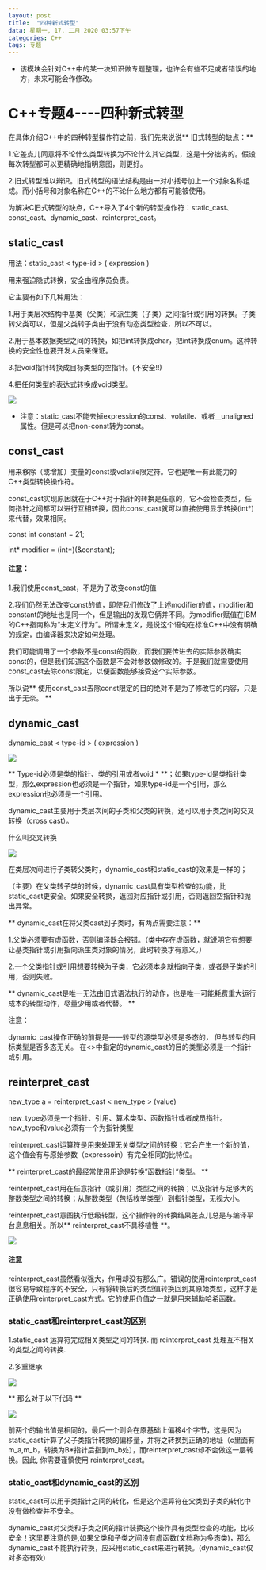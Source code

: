 ```yaml
---
layout: post
title:  "四种新式转型"
data: 星期一, 17. 二月 2020 03:57下午 
categories: C++
tags: 专题
---
```

* 该模块会针对C++中的某一块知识做专题整理，也许会有些不足或者错误的地方，未来可能会作修改。

# C++专题4----四种新式转型

在具体介绍C++中的四种转型操作符之前，我们先来说说** 旧式转型的缺点：**

1.它差点儿同意将不论什么类型转换为不论什么其它类型，这是十分拙劣的。假设每次转型都可以更精确地指明意图，则更好。

2.旧式转型难以辨识。旧式转型的语法结构是由一对小括号加上一个对象名称组成。而小括号和对象名称在C++的不论什么地方都有可能被使用。

为解决C旧式转型的缺点，C++导入了4个新的转型操作符：static_cast、const_cast、dynamic_cast、reinterpret_cast。


## static_cast
用法：static_cast < type-id > ( expression )

用来强迫隐式转换，安全由程序员负责。

它主要有如下几种用法：

1.用于类层次结构中基类（父类）和派生类（子类）之间指针或引用的转换。子类转父类可以，但是父类转子类由于没有动态类型检查，所以不可以。

2.用于基本数据类型之间的转换，如把int转换成char，把int转换成enum。这种转换的安全性也要开发人员来保证。

3.把void指针转换成目标类型的空指针。(不安全!!)

4.把任何类型的表达式转换成void类型。

![](https://github.com/LLLibra/LLLibra.github.io/raw/master/_posts/imgs/20200217-161751.png)

* 注意：static_cast不能去掉expression的const、volatile、或者__unaligned属性。但是可以把non-const转为const。


## const_cast
用来移除（或增加）变量的const或volatile限定符。它也是唯一有此能力的C++类型转换操作符。

const_cast实现原因就在于C++对于指针的转换是任意的，它不会检查类型，任何指针之间都可以进行互相转换，因此const_cast就可以直接使用显示转换(int*)来代替，效果相同。

const int constant = 21;

int* modifier = (int*)(&constant);

#### 注意：
1.我们使用const_cast，不是为了改变const的值

2.我们仍然无法改变const的值，即使我们修改了上述modifier的值，modifier和constant的地址也是同一个，但是输出的发现它俩并不同。为modifier赋值在IBM的C++指南称为“未定义行为”。所谓未定义，是说这个语句在标准C++中没有明确的规定，由编译器来决定如何处理。

我们可能调用了一个参数不是const的函数，而我们要传进去的实际参数确实const的，但是我们知道这个函数是不会对参数做修改的。于是我们就需要使用const_cast去除const限定，以便函数能够接受这个实际参数。

所以说** 使用const_cast去除const限定的目的绝对不是为了修改它的内容，只是出于无奈。 **

## dynamic_cast
dynamic_cast < type-id > ( expression )

![](https://github.com/LLLibra/LLLibra.github.io/raw/master/_posts/imgs/20200217-223959.png)

** Type-id必须是类的指针、类的引用或者void * **；如果type-id是类指针类型，那么expression也必须是一个指针，如果type-id是一个引用，那么expression也必须是一个引用。

dynamic_cast主要用于类层次间的子类和父类的转换，还可以用于类之间的交叉转换（cross cast）。
>
什么叫交叉转换
>
![](https://github.com/LLLibra/LLLibra.github.io/raw/master/_posts/imgs/20200217-172609.png)

在类层次间进行子类转父类时，dynamic_cast和static_cast的效果是一样的；

（主要）在父类转子类的时候，dynamic_cast具有类型检查的功能，比static_cast更安全。如果安全转换，返回对应指针或引用，否则返回空指针和抛出异常。

** dynamic_cast在将父类cast到子类时，有两点需要注意：**

1.父类必须要有虚函数，否则编译器会报错。（类中存在虚函数，就说明它有想要让基类指针或引用指向派生类对象的情况，此时转换才有意义。）

2.一个父类指针或引用想要转换为子类，它必须本身就指向子类，或者是子类的引用，否则失败。

** dynamic_cast是唯一无法由旧式语法执行的动作，也是唯一可能耗费重大运行成本的转型动作，尽量少用或者代替。 **

注意：

dynamic_cast操作正确的前提是——转型的源类型必须是多态的， 但与转型的目标类型是否多态无关。 在<>中指定的dynamic_cast的目的类型必须是一个指针或引用。


## reinterpret_cast
new_type a = reinterpret_cast < new_type >  (value)

new_type必须是一个指针、引用、算术类型、函数指针或者成员指针。new_type和value必须有一个为指针类型

reinterpret_cast运算符是用来处理无关类型之间的转换；它会产生一个新的值，这个值会有与原始参数（expressoin）有完全相同的比特位。

 ** reinterpret_cast的最经常使用用途是转换”函数指针“类型。 **

reinterpret_cast用在任意指针（或引用）类型之间的转换；以及指针与足够大的整数类型之间的转换；从整数类型（包括枚举类型）到指针类型，无视大小。

reinterpret_cast意图执行低级转型，这个操作符的转换结果差点儿总是与编译平台息息相关。所以** reinterpret_cast不具移植性 **。

![](https://github.com/LLLibra/LLLibra.github.io/raw/master/_posts/imgs/20200217-175910.png)

#### 注意
reinterpret_cast虽然看似强大，作用却没有那么广。错误的使用reinterpret_cast很容易导致程序的不安全，只有将转换后的类型值转换回到其原始类型，这样才是正确使用reinterpret_cast方式。它的使用价值之一就是用来辅助哈希函数。


### static_cast和reinterpret_cast的区别
1.static_cast 运算符完成相关类型之间的转换. 而 reinterpret_cast 处理互不相关的类型之间的转换.

2.多重继承

![](https://github.com/LLLibra/LLLibra.github.io/raw/master/_posts/imgs/20200217-164227.png)

** 那么对于以下代码 **

![](https://github.com/LLLibra/LLLibra.github.io/raw/master/_posts/imgs/20200217-164259.png)

前两个的输出值是相同的，最后一个则会在原基础上偏移4个字节，这是因为static_cast计算了父子类指针转换的偏移量，并将之转换到正确的地址（c里面有m_a,m_b，转换为B*指针后指到m_b处），而reinterpret_cast却不会做这一层转换。因此, 你需要谨慎使用 reinterpret_cast。

### static_cast和dynamic_cast的区别
static_cast可以用于类指针之间的转化，但是这个运算符在父类到子类的转化中没有做检查并不安全。

dynamic_cast对父类和子类之间的指针装换这个操作具有类型检查的功能，比较安全！这里要注意的是,如果父类和子类之间没有虚函数(文档称为多态类)，那么dynamic_cast不能执行转换，应采用static_cast来进行转换。(dynamic_cast仅对多态有效)
















